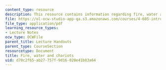 ```yaml
---
content_type: resource
description: This resource contains information regarding fire, water and chariots.
file: https://ol-ocw-studio-app-qa.s3.amazonaws.com/courses/4-605-introduction-to-the-history-and-theory-of-architecture-spring-2012/d70c2f65ab27757f9d16020e41b83a64_MIT4_605S12_lec10.pdf
file_type: application/pdf
learning_resource_types:
- Lecture Notes
ocw_type: OCWFile
parent_title: Lecture Handouts
parent_type: CourseSection
resourcetype: Document
title: Fire, water and chariots
uid: d70c2f65-ab27-757f-9d16-020e41b83a64
---
```

